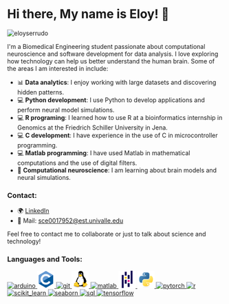 # Hi there, My name is Eloy! 👋

<p align="left"> <img src="https://komarev.com/ghpvc/?username=eloyserrudo&label=Profile%20views&color=0e75b6&style=flat" alt="eloyserrudo" /> </p>

I'm a Biomedical Engineering student passionate about computational neuroscience and software development for data analysis. I love exploring how technology can help us better understand the human brain. Some of the areas I am interested in include:

- 📊 **Data analytics**: I enjoy working with large datasets and discovering hidden patterns.
- 💻 **Python development**: I use Python to develop applications and perform neural model simulations.
- 💻 **R programing**: I learned how to use R at a bioinformatics internship in Genomics at the Friedrich Schiller University in Jena.
- 💻 **C development**: I have experience in the use of C in microcontroller programming.
- 💻 **Matlab programming**: I have used Matlab in mathematical computations and the use of digital filters.
- 🧠 **Computational neuroscience**: I am learning about brain models and neural simulations.

<h3 align="left">Contact:</h3>

- 🌍 [LinkedIn](https://www.linkedin.com/in/eloy-serrudo-careaga/)
- 📧 Mail: [sce0017952@est.univalle.edu](mailto:sce0017952@est.univalle.edu)

Feel free to contact me to collaborate or just to talk about science and technology!


<h3 align="left">Languages and Tools:</h3>
<p align="left"> <a href="https://www.arduino.cc/" target="_blank" rel="noreferrer"> <img src="https://cdn.worldvectorlogo.com/logos/arduino-1.svg" alt="arduino" width="40" height="40"/> </a> <a href="https://www.cprogramming.com/" target="_blank" rel="noreferrer"> <img src="https://raw.githubusercontent.com/devicons/devicon/master/icons/c/c-original.svg" alt="c" width="40" height="40"/> </a> <a href="https://git-scm.com/" target="_blank" rel="noreferrer"> <img src="https://www.vectorlogo.zone/logos/git-scm/git-scm-icon.svg" alt="git" width="40" height="40"/> </a> <a href="https://www.linux.org/" target="_blank" rel="noreferrer"> <img src="https://raw.githubusercontent.com/devicons/devicon/master/icons/linux/linux-original.svg" alt="linux" width="40" height="40"/> </a> <a href="https://www.mathworks.com/" target="_blank" rel="noreferrer"> <img src="https://upload.wikimedia.org/wikipedia/commons/2/21/Matlab_Logo.png" alt="matlab" width="40" height="40"/> </a> <a href="https://pandas.pydata.org/" target="_blank" rel="noreferrer"> <img src="https://raw.githubusercontent.com/devicons/devicon/2ae2a900d2f041da66e950e4d48052658d850630/icons/pandas/pandas-original.svg" alt="pandas" width="40" height="40"/> </a> <a href="https://www.python.org" target="_blank" rel="noreferrer"> <img src="https://raw.githubusercontent.com/devicons/devicon/master/icons/python/python-original.svg" alt="python" width="40" height="40"/> </a> <a href="https://pytorch.org/" target="_blank" rel="noreferrer"> <img src="https://www.vectorlogo.zone/logos/pytorch/pytorch-icon.svg" alt="pytorch" width="40" height="40"/> </a> <a href="https://r-project.org/" target="_blank" rel="noreferrer"> <img src="https://upload.wikimedia.org/wikipedia/commons/1/1b/R_logo.svg" alt="r" width="40" height="40"/> </a> <a href="https://scikit-learn.org/" target="_blank" rel="noreferrer"> <img src="https://upload.wikimedia.org/wikipedia/commons/0/05/Scikit_learn_logo_small.svg" alt="scikit_learn" width="40" height="40"/> </a> <a href="https://seaborn.pydata.org/" target="_blank" rel="noreferrer"> <img src="https://seaborn.pydata.org/_images/logo-mark-lightbg.svg" alt="seaborn" width="40" height="40"/> </a> <a href="https://www.iso.org/standard/76583.html" target="_blank" rel="noreferrer"> <img src="https://www.svgrepo.com/show/331760/sql-database-generic.svg" alt="sql" width="40" height="40"/> </a> <a href="https://www.tensorflow.org" target="_blank" rel="noreferrer"> <img src="https://www.vectorlogo.zone/logos/tensorflow/tensorflow-icon.svg" alt="tensorflow" width="40" height="40"/> </a> </p>
